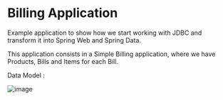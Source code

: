 # Billing Application

Example application to show how we start working with JDBC and transform it into Spring Web and Spring Data.

This application consists in a Simple Billing application, where we have Products, Bills and Items for each Bill.

Data Model : 

![image](https://github.com/finopablo/Billing/assets/21298531/dd89deac-75a6-4969-b2ac-c52ea622d623)

